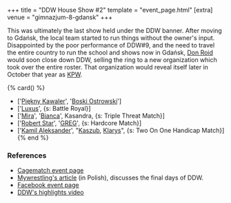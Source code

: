 +++
title = "DDW House Show #2"
template = "event_page.html"
[extra]
venue = "gimnazjum-8-gdansk"
+++

This was ultimately the last show held under the DDW banner. After moving to Gdańsk, the local team started to run things without the owner's input.
Disappointed by the poor performance of DDW#9, and the need to travel the entire country to run the school and shows now in Gdańsk, [Don Roid](@/w/don-roid.md) would soon close down DDW, selling the ring to a new organization which took over the entire roster. That organization would reveal itself later in October that year as [KPW](@/o/kpw.md).

{% card() %}
- ['[Piękny Kawaler](@/w/piekny-kawaler.md)', '[Boski Ostrowski](@/w/ostrowski.md)']
- ['[Luxus](@/w/luxus.md)', {s: Battle Royal}]
- ['[Mira](@/w/mira.md)', '[Bianca](@/w/bianca.md)', Kasandra, {s: Triple Threat Match}]
- ['[Robert Star](@/w/robert-star.md)', '[GREG](@/w/greg.md)', {s: Hardcore Match}]
- ['[Kamil Aleksander](@/w/kamil-aleksander.md)', "[Kaszub](@/w/kaszub.md), [Klarys](@/w/klarys.md)",
  {s: Two On One Handicap Match}]
{% end %}

### References

* [Cagematch event page](https://www.cagematch.net/?id=1&nr=129059)
* [Mywrestling's article](https://mywrestling.com.pl/historia-polskiego-wrestlingu-6-pierwsza-biletowana-gala-mzw-powstanie-kpw-obecna-sytuacja/) (in Polish), discusses the final days of DDW.
* [Facebook event page](https://www.facebook.com/events/754910457961178)
* [DDW's highlights video](https://www.youtube.com/watch?v=V0hXeu1SsPg)
